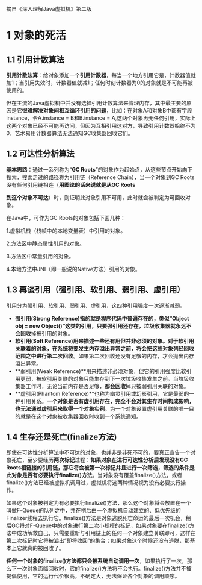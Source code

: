 摘自《深入理解Java虚拟机》第二版

# 1 对象的死活

## 1.1 引用计数算法

**引用计数法算**：给对象添加一个**引用计数器**，每当一个地方引用它是，计数器值就加1；当引用失效时，计数器值就减1；任何时刻计数器为0的对象就是不可能再被使用的。

但在主流的Java虚拟机中并没有选择引用计数算法来管理内存，其中最主要的原因是它**很难解决对象间相互循环引用的问题**，比如：在对象A和对象B中都有字段instance，令A.instance = B和B.instance = A,这两个对象再无任何引用，实际上这两个对象已经不可能再访问，但因为互相引用这对方，导致引用计数器始终不为0，艺术易用计数器算法无法通知GC收集器回收它们。

## 1.2 可达性分析算法

**基本思路**：通过一系列称为“**GC Roots**”的对象作为起始点，从这些节点开始向下搜索，搜索走过的路径称为引用链（Reference Chain），当一个对象到GC Roots没有任何引用链相连（**用图论的话来说就是从GC Roots**

**到这个对象不可达**）时，则证明此对象引用不可用，此时就会被判定为可回收对象。

在Java中，可作为GC Roots的对象包括下面几种：

1.虚拟机栈（栈帧中的本地变量表）中引用的对象。

2.方法区中静态属性引用的对象。

3.方法区中常量引用的对象。

4.本地方法中JNI（即一般说的Native方法）引用的对象。

## 1.3 再谈引用（强引用、软引用、弱引用、虚引用）

引用分为强引用、软引用、弱引用、虚引用，这四种引用强度一次逐渐减弱。

- **强引用(Strong Reference)**指的就是程序代码中普遍存在的，类似“Object obj = new Object()”这类的引用，只要强引用还存在，垃圾收集器就**永远不会回收**掉被引用的对象。
- **软引用(Soft Reference)**用来描述一些还有用但并非必须的对象。对于软引用关联着的对象，在系统将要发生内存溢出异常之前，将会把这些对象列经回收范围之中进行**第二次回收**。如果第二次回收还没有足够的内存，才会抛出内存溢出异常。
- **弱引用(Weak Reference)**用来描述非必须对象，但它的引用强度比软引用更弱，被软引用关联的对象只能生存到下一次垃圾收集发生之前。当垃圾收集器工作时，无论当前内存是否足够，**都会回收**掉只被弱引用关联的对象。
- **虚引用(Phantom Reference)**也称为幽灵引用或幻影引用，它是最弱的一种引用关系。**一个对象是否有虚引用存在，完全不会对其生存时间构成影响，也无法通过虚引用来取得一个对象实例**。为一个对象设置虚引用关联的唯一目的就是在这个对象被收集器回收时收到一个系统通知。

## 1.4 生存还是死亡(finalize方法)

即使在可达性分析算法中不可达的对象，也并非是非死不可的，要真正宣告一个对象死亡，至少要经历**两次标记**过程：**如果对象在进行可达性分析后发现没有GC Roots相链接的引用链，那它将会被第一次标记并且进行一次筛选，筛选的条件是此对象是否有必要执行finalize()方法**。当对象没有覆盖finalize()方法，或者finalize()方法已经被虚拟机调用过，虚拟机将这两种情况视为没有必要执行操作。

如果这个对象被判定为有必要执行finalize()方法，那么这个对象将会放置在一个叫做F-Queue的队列之中，并在稍后由一个虚拟机自动建立的、低优先级的Finalizer线程去执行它。finalize()方法是对象逃脱死亡命运的最后一次机会，稍后GC将对F-Queue中的对象进行第二次小规模的标记，如果对象要在finalize()方法中成功解救自己，只需要重新与引用链上的任何一个对象建立关联即可，这样在第二次标记时它将被溢出“即将收回”的集合；如果对象这个时候还没有逃脱，那基本上它就真的被回收了。

**任何一个对象的finalize()方法都只会被系统自动调用一次**，如果执行了一次，那么下一次对象面临回收时，它的finalize()方法将不会执行。finalize()方法并不被提倡使用，它的运行代价很高，不确定大，无法保证各个对象的调用顺序。

